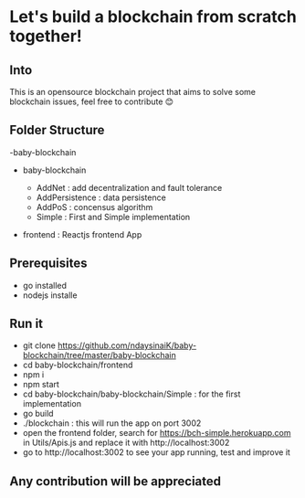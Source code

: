 # Let's build a blockchain from scratch together!

## Into

This is an opensource blockchain project that aims to solve some blockchain issues, feel free to contribute 😊


## Folder Structure

-baby-blockchain

  - baby-blockchain
      - AddNet : add decentralization and fault tolerance 
      - AddPersistence : data persistence 
      - AddPoS : concensus algorithm
      - Simple : First and Simple implementation 

  - frontend : Reactjs frontend App

## Prerequisites

- go installed
- nodejs installe
 
## Run it

- git clone https://github.com/ndaysinaiK/baby-blockchain/tree/master/baby-blockchain
- cd baby-blockchain/frontend
- npm i
- npm start
- cd baby-blockchain/baby-blockchain/Simple : for the first implementation
- go build
- ./blockchain : this will run the app on port 3002
- open the frontend folder, search for https://bch-simple.herokuapp.com in Utils/Apis.js and replace it with http://localhost:3002
- go to http://localhost:3002 to see your app running, test and improve it


## Any contribution will be appreciated












